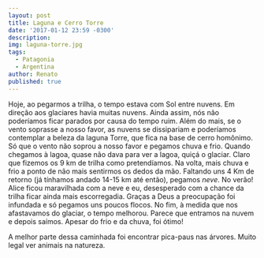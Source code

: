 ```yaml
---
layout: post
title: Laguna e Cerro Torre
date: '2017-01-12 23:59 -0300'
description: 
img: laguna-torre.jpg
tags:
  - Patagonia
  - Argentina
author: Renato
published: true
---
```


Hoje, ao pegarmos a trilha, o tempo estava com Sol entre nuvens. Em direção aos
glaciares havia muitas nuvens. Ainda assim, nós não poderíamos ficar parados
por causa do tempo ruim. Além do mais, se o vento soprasse a nosso favor, as
nuvens se dissipariam e poderíamos contemplar a beleza da laguna Torre, que
fica na base de cerro homônimo. Só que o vento não soprou a nosso favor
e pegamos chuva e frio. Quando chegamos à lagoa, quase não dava para ver
a lagoa, quiçá o glaciar. Claro que fizemos os 9 km de trilha como
pretendíamos. Na volta, mais chuva e frio a ponto de não mais sentirmos os
dedos da mão. Faltando uns 4 Km de retorno (já tínhamos andado 14-15 km até
então), pegamos *neve*. No verão! Alice ficou maravilhada com a neve e eu,
desesperado com a chance da trilha ficar ainda mais escorregadia. Graças a Deus
a preocupação foi infundada e só pegamos uns poucos flocos. No fim, à medida
que nos afastavamos do glaciar, o tempo melhorou. Parece que entramos na nuvem
e depois saímos. Apesar do frio e da chuva, foi ótimo!

A melhor parte dessa caminhada foi encontrar pica-paus nas árvores. Muito legal
ver animais na natureza.
